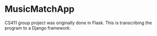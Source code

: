 # MusicMatchApp
CS411 group project was originally done in Flask. This is transcribing the program to a Django framework. 

